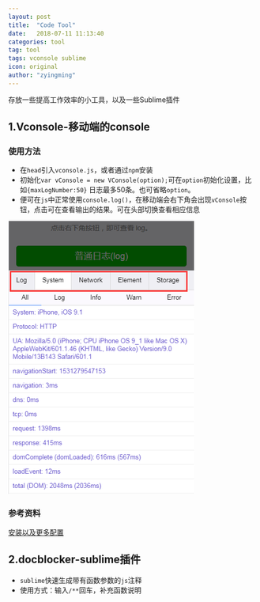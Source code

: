 ```yaml
---
layout: post
title:  "Code Tool"
date:   2018-07-11 11:13:40
categories: tool
tag: tool
tags: vconsole sublime
icon: original
author: "zyingming"
---
```

存放一些提高工作效率的小工具，以及一些Sublime插件

## 1.Vconsole-移动端的console
### 使用方法
- 在`head`引入`vconsole.js`，或者通过`npm`安装
- 初始化`var vConsole = new VConsole(option);`可在`option`初始化设置，比如`{maxLogNumber:50}` 日志最多50条。也可省略`option`。
- 便可在`js`中正常使用`console.log()`，在移动端会右下角会出现`vConsole`按钮，点击可在查看输出的结果。可在头部切换查看相应信息

![vconsole](/assets/images/pictures/2018-07-11-code-tool/vconsole.png)

### 参考资料
[安装以及更多配置](https://www.npmjs.com/package/vconsole)

## 2.docblocker-sublime插件
- `sublime`快速生成带有函数参数的`js`注释
- 使用方式：输入`/**`回车，补充函数说明




